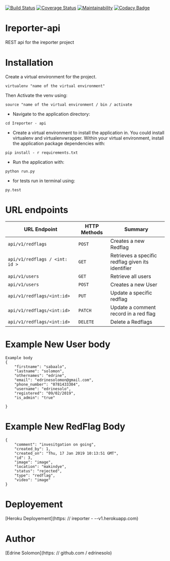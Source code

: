 [![Build Status](https://travis-ci.org/edrinesolo/Ireporter-api.svg?branch=develop)](https://travis-ci.org/edrinesolo/Ireporter-api)
[![Coverage Status](https://coveralls.io/repos/github/edrinesolo/Ireporter-api/badge.svg?branch=develop)](https://coveralls.io/github/edrinesolo/Ireporter-api?branch=develop)
[![Maintainability](https://api.codeclimate.com/v1/badges/f4ebb30e428384336ca5/maintainability)](https://codeclimate.com/github/edrinesolo/Ireporter-api/maintainability)
[![Codacy Badge](https://api.codacy.com/project/badge/Grade/0917007869d84b40a20a38a7afecdf63)](https://www.codacy.com/app/edrinesolo/Ireporter-api?utm_source=github.com&amp;utm_medium=referral&amp;utm_content=edrinesolo/Ireporter-api&amp;utm_campaign=Badge_Grade)

# Ireporter-api
REST api for the ireporter project

# Installation

Create a virtual environment for the project.

```
virtualenv "name of the virtual environment"
```
Then Activate the venv using:
```
source "name of the virtual environment / bin / activate
```

* Navigate to the application directory:

```
cd Ireporter - api
```

* Create a virtual environment to install the
application in. You could install virtualenv and virtualenvwrapper.
Within your virtual environment, install the application package dependencies with:

```
pip install - r requirements.txt
```

* Run the application with:

```
python run.py
```
* for tests run in terminal using:

```
py.test
```

# URL endpoints

| URL Endpoint | HTTP Methods | Summary |
| -------- | ------------- | --------- |
| `api/v1/redflags` | `POST` | Creates a new Redflag|
| `api/v1/redflags / <int: id >` | `GET` | Retrieves a specific redflag given its identifier|
| `api/v1/users` | `GET` | Retrieve all users |
| `api/v1/users` | `POST` | Creates a new User |
| `api/v1/redflags/<int:id>` | `PUT` | Update a specific redflag |
| `api/v1/redflags/<int:id>` | `PATCH` | Update a comment record in a red flag |
| `api/v1/redflags/<int:id>` | `DELETE` | Delete a Redflags |

# Example New User body
```
Example body
{
    "firstname": "sabaalo",
    "lastname": "solomon",
    "othernames": "edrine",
    "email": "edrinesolomon@gmail.com",
    "phone_number": "0781433304",
    "username": "edrinesolo",
    "registered": "09/02/2019",
    "is_admin": "true"

}
```
# Example New RedFlag Body
```
{
    "comment": "invesitgation on going",
    "created_by": 1,
    "created_on": "Thu, 17 Jan 2019 10:13:51 GMT",
    "id": 3,
    "image": "image",
    "location": "makindye",
    "status": "rejected",
    "type": "redflag",
    "video": "image"
}
```
# Deployement
[Heroku Deployement](https: // ireporter - --v1.herokuapp.com)

# Author
[Edrine Solomon](https: // github.com / edrinesolo)
